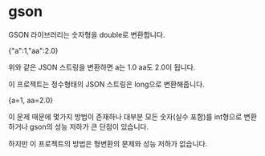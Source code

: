 # gson

GSON 라이브러리는 숫자형을 double로 변환합니다.

{"a":1,"aa":2.0}

위와 같은 JSON 스트링을 변환하면 a는 1.0 aa도 2.0이 됩니다.

이 프로젝트는 정수형태의 JSON 스트링은 long으로 변환해줍니다.

{a=1, aa=2.0}

이 문제 때문에 몇가지 방법이 존재하나 대부분 모든 숫자(실수 포함)를 int형으로 변환하거나 gson의 성능 저하가 큰 단점이 있습니다.

하지만 이 프로젝트의 방법은 형변환의 문제와 성능 저하가 없습니다.
